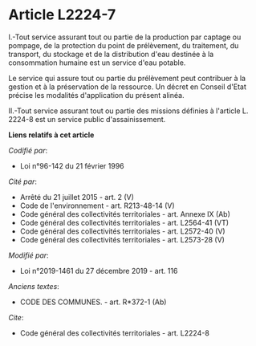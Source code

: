 # Article L2224-7

I.-Tout service assurant tout ou partie de la production par captage ou pompage, de la protection du point de prélèvement, du
traitement, du transport, du stockage et de la distribution d'eau destinée à la consommation humaine est un service d'eau
potable.

Le service qui assure tout ou partie du prélèvement peut contribuer à la gestion et à la préservation de la ressource. Un
décret en Conseil d'Etat précise les modalités d'application du présent alinéa.

II.-Tout service assurant tout ou partie des missions définies à l'article L. 2224-8 est un service public d'assainissement.

**Liens relatifs à cet article**

_Codifié par_:

  - Loi n°96-142 du 21 février 1996

_Cité par_:

  - Arrêté du 21 juillet 2015 - art. 2 (V)
  - Code de l'environnement - art. R213-48-14 (V)
  - Code général des collectivités territoriales - art. Annexe IX (Ab)
  - Code général des collectivités territoriales - art. L2564-41 (VT)
  - Code général des collectivités territoriales - art. L2572-40 (V)
  - Code général des collectivités territoriales - art. L2573-28 (V)

_Modifié par_:

  - Loi n°2019-1461 du 27 décembre 2019 - art. 116

_Anciens textes_:

  - CODE DES COMMUNES. - art. R*372-1 (Ab)

_Cite_:

  - Code général des collectivités territoriales - art. L2224-8
